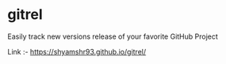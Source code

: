 # gitrel
Easily track new versions release of your favorite GitHub Project


Link :- https://shyamshr93.github.io/gitrel/
